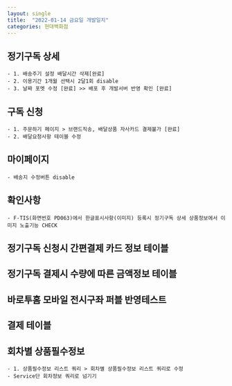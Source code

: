 ```yaml
---
layout: single
title:  "2022-01-14 금요일 개발일지"
categories: 현대백화점
---
```

## 정기구독 상세
    - 1. 배송주기 설정 배달시간 삭제[완료]
    - 2. 이용기간 1개월 선택시 2달1회 disable
    - 3. 날짜 포멧 수정 [완료] >> 배포 후 개발서버 반영 확인 [완료]

## 구독 신청
    - 1. 주문하기 페이지 > 브랜드직송, 배달상품 자사카드 결제불가 [완료]
    - 2. 배달요청사항 테이블 수정

## 마이페이지 
    - 배송지 수정버튼 disable

## 확인사항
    - F-TIS(화면번호 PD063)에서 한글표시사항(이미지) 등록시 정기구독 상세 상품정보에서 이미지 노출기능 CHECK

## 정기구독 신청시 간편결제 카드 정보 테이블

## 정기구독 결제시 수량에 따른 금액정보 테이블

## 바로투홈 모바일 전시구좌 퍼블 반영테스트

## 결제 테이블 

## 회차별 상품필수정보

    - 1. 상품필수정보 리스트 쿼리 > 회차별 상품필수정보 리스트 쿼리로 수정
    - Service단 회차정보 쿼리로 넘기기